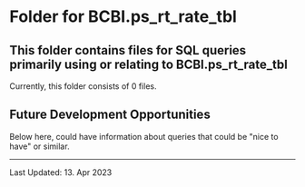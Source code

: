 # Folder for BCBI.ps_rt_rate_tbl
This folder contains files for SQL queries primarily using or relating to BCBI.ps_rt_rate_tbl
-------------------------------------------
Currently, this folder consists of 0 files.












Future Development Opportunities
-----------------------------------------
Below here, could have information about queries that could be "nice to have" or similar.  

------------------------------------------
Last Updated: 13. Apr 2023